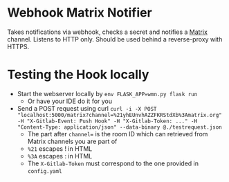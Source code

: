 # Webhook Matrix Notifier

Takes notifications via webhook, checks a secret and notifies a
[Matrix](https://matrix.org) channel. Listens to HTTP only. Should be used
behind a reverse-proxy with HTTPS.

# Testing the Hook locally
- Start the webserver locally by `env FLASK_APP=wmn.py flask run`
  - Or have your IDE do it for you
- Send a POST request using curl `curl -i -X POST "localhost:5000/matrix?channel=%21yhEUnvhAZZFKRStdXb%3Amatrix.org" -H "X-Gitlab-Event: Push Hook" -H "X-Gitlab-Token: ..." -H "Content-Type: application/json" --data-binary @./testrequest.json`
  - The part after `channel=` is the room ID which can retrieved from Matrix channels you are part of
  - `%21` escapes ! in HTML
  - `%3A` escapes : in HTML
  - The `X-Gitlab-Token` must correspond to the one provided in `config.yaml`
 
